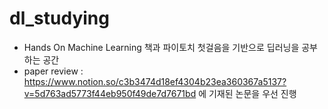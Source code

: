 # dl_studying
- Hands On Machine Learning 책과 파이토치 첫걸음을 기반으로 딥러닝을 공부하는 공간
- paper review : https://www.notion.so/c3b3474d18ef4304b23ea360367a5137?v=5d763ad5773f44eb950f49de7d7671bd 에 기재된 논문을 우선 진행

